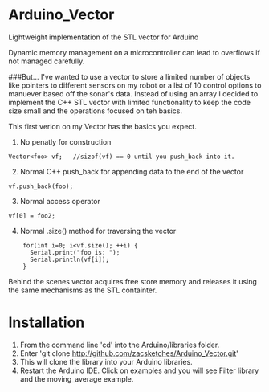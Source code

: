 Arduino_Vector
==============

Lightweight implementation of the STL vector for Arduino

Dynamic memory management on a microcontroller can lead to overflows if not managed carefully.

###But...
I've wanted to use a vector to store a limited number of objects like pointers to different sensors
on my robot or a list of 10 control options to manuever based off the sonar's data.  Instead of using
an array I decided to implement the C++ STL vector with limited functionality to keep the code size 
small and the operations focused on teh basics.

This first verion on my Vector has the basics you expect.
  1. No penatly for construction

`Vector<foo> vf;   //sizof(vf) == 0 until you push_back into it.`

  2. Normal C++ push_back for appending data to the end of the vector

`vf.push_back(foo);`

  3. Normal access operator

`vf[0] = foo2;`

  4. Normal .size() method for traversing the vector
````
    for(int i=0; i<vf.size(); ++i) {
      Serial.print("foo is: ");
      Serial.println(vf[i]);
    }
````    
Behind the scenes vector acquires free store memory and releases it using the same mechanisms as the
STL containter.

Installation
==============

1. From the command line 'cd' into the Arduino/libraries folder.
2. Enter 'git clone http://github.com/zacsketches/Arduino_Vector.git'
3. This will clone the library into your Arduino libraries.
4. Restart the Arduino IDE.  Click on examples and you will see Filter library and the moving_average example.
